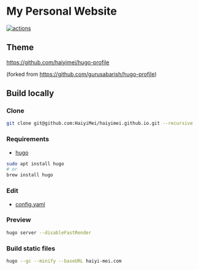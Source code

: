 # My Personal Website

[![actions](https://github.com/HaiyiMei/haiyi-mei.com/actions/workflows/deploy.yaml/badge.svg)](https://github.com/HaiyiMei/haiyi-mei.com/actions)

## Theme

https://github.com/haiyimei/hugo-profile

(forked from https://github.com/gurusabarish/hugo-profile)

## Build locally

### Clone

```bash
git clone git@github.com:HaiyiMei/haiyimei.github.io.git --recursive
```

### Requirements

- [hugo](https://gohugo.io/installation/)

```bash
sudo apt install hugo
# or
brew install hugo
```

### Edit

- [config.yaml](config.yaml)

### Preview

```bash
hugo server --disableFastRender
```

### Build static files

```bash
hugo --gc --minify --baseURL haiyi-mei.com
```
